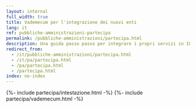 ```yaml
---
layout: internal
full_width: true
title: Vademecum per l'integrazione dei nuovi enti
lang: it
ref: pubbliche-amministrazioni-partecipa
permalink: /pubbliche-amministrazioni/partecipa.html
description: Una guida passo passo per integrare i propri servizi in IO e usare le funzioni della app dei servizi pubblici
redirect_from:
  - /it/pubbliche-amministrazioni/partecipa.html
  - /it/pa/partecipa.html
  - /pa/partecipa.html
  - /partecipa.html
index: no-index
---
```


{%- include partecipa/intestazione.html -%}
{%- include partecipa/vademecum.html -%}
